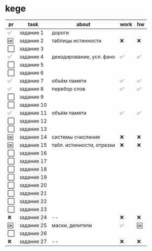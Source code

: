 # kege

| pr | task | about | work | hw |
| --- | --- | --- | --- | --- |
| ✅ | задание 1 | дороги |
| 🆗 | задание 2 | таблицы истинности | ❌ | ❌ |
| ⬜️ | задание 3 | 
| ✅ | задание 4 | декодирование, усл. фано | ✅ | ✅ |
| ⬜️ | задание 5 |
| ⬜️ | задание 6 |
| ✅ | задание 7 | объём памяти | ✅ | ✅ |
| ✅ | задание 8 | перебор слов | ✅ | ✅ |
| ⬜️ | задание 9 | 
| ⬜️ | задание 10 | 
| ✅ | задание 11 | объём памяти | ✅ | ✅ |
| ⬜️ | задание 12 | 
| ⬜️ | задание 13 | 
| 🆗 | задание 14 | системы счисления | ❌ | ❌ |
| 🆗 | задание 15 | табл. истинности, отрезки | ❌ | ❌ |
| ⬜️ | задание 16 | 
| ⬜️ | задание 17 | 
| ⬜️ | задание 18 | 
| ⬜️ | задание 19 | 
| ⬜️ | задание 20 | 
| ⬜️ | задание 21 | 
| ⬜️ | задание 22 | 
| ⬜️ | задание 23 | 
| ❌ | задание 24 | -- | ❌ | ❌ |
| 🆗 | задание 25 | маски, делители | ✅ | 🆗 |
| ⬜️ | задание 26 | 
| ❌ | задание 27 | -- | ❌ | ❌ |
